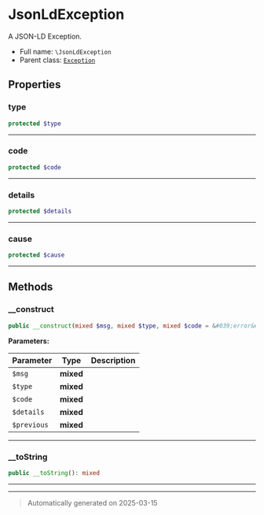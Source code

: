 
# JsonLdException

A JSON-LD Exception.



* Full name: `\JsonLdException`
* Parent class: [`Exception`](./Exception.md)



## Properties


### type



```php
protected $type
```






***

### code



```php
protected $code
```






***

### details



```php
protected $details
```






***

### cause



```php
protected $cause
```






***

## Methods


### __construct



```php
public __construct(mixed $msg, mixed $type, mixed $code = &#039;error&#039;, mixed $details = null, mixed $previous = null): mixed
```








**Parameters:**

| Parameter | Type | Description |
|-----------|------|-------------|
| `$msg` | **mixed** |  |
| `$type` | **mixed** |  |
| `$code` | **mixed** |  |
| `$details` | **mixed** |  |
| `$previous` | **mixed** |  |





***

### __toString



```php
public __toString(): mixed
```












***


***
> Automatically generated on 2025-03-15
